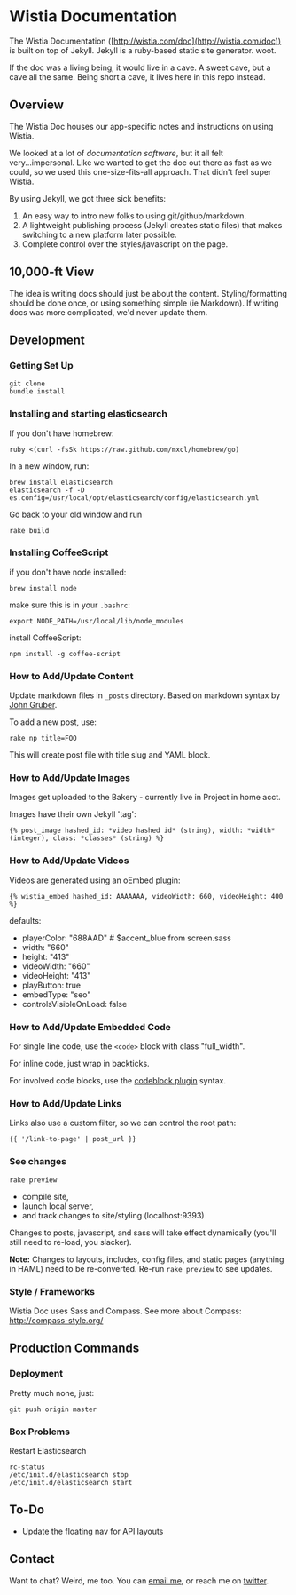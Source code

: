 Wistia Documentation
====================

The Wistia Documentation ([http://wistia.com/doc](http://wistia.com/doc)) is built on top of Jekyll.
Jekyll is a ruby-based static site generator. woot.

If the doc was a living being, it would live in a cave. A sweet cave, but a cave all the same.
Being short a cave, it lives here in this repo instead.

Overview
--------

The Wistia Doc houses our app-specific notes and instructions on using Wistia. 

We looked at a lot of *documentation software*, but it all felt
very...impersonal. Like we wanted to get the doc out there as fast as we could,
so we used this one-size-fits-all approach. That didn't feel super Wistia.

By using Jekyll, we got three sick benefits:

  1. An easy way to intro new folks to using git/github/markdown.
  2. A lightweight publishing process (Jekyll creates static files) that makes
     switching to a new platform later possible.
  3. Complete control over the styles/javascript on the page.

10,000-ft View
--------------

The idea is writing docs should just be about the content. Styling/formatting
should be done once, or using something simple (ie Markdown). If writing docs
was more complicated, we'd never update them.

Development
-----------

### Getting Set Up

    git clone
    bundle install


### Installing and starting elasticsearch

If you don't have homebrew:

    ruby <(curl -fsSk https://raw.github.com/mxcl/homebrew/go)

In a new window, run:

    brew install elasticsearch
    elasticsearch -f -D es.config=/usr/local/opt/elasticsearch/config/elasticsearch.yml


Go back to your old window and run

    rake build

### Installing CoffeeScript


if you don't have node installed:

    brew install node 

make sure this is in your `.bashrc`:

    export NODE_PATH=/usr/local/lib/node_modules

install CoffeeScript:

    npm install -g coffee-script

### How to Add/Update Content

Update markdown files in `_posts` directory. Based on markdown syntax by 
[John Gruber](http://daringfireball.net/projects/markdown/).

To add a new post, use:

    rake np title=FOO

This will create post file with title slug and YAML block.

### How to Add/Update Images

Images get uploaded to the Bakery - currently live in Project in home acct.

Images have their own Jekyll 'tag':

    {% post_image hashed_id: *video hashed id* (string), width: *width* (integer), class: *classes* (string) %}

### How to Add/Update Videos

Videos are generated using an oEmbed plugin:

    {% wistia_embed hashed_id: AAAAAAA, videoWidth: 660, videoHeight: 400 %}

defaults: 

* playerColor: "688AAD" # $accent_blue from screen.sass
* width: "660"
* height: "413"
* videoWidth: "660"
* videoHeight: "413"
* playButton: true
* embedType: "seo"
* controlsVisibleOnLoad: false

### How to Add/Update Embedded Code 

For single line code, use the `<code>` block with class "full_width".

For inline code, just wrap in backticks.

For involved code blocks, use the [codeblock plugin](https://raw.github.com/freerobby/blog/master/source/_posts/2013-01-26-remove-merged-branches-from-git.markdown) syntax.

### How to Add/Update Links

Links also use a custom filter, so we can control the root path:

    {{ '/link-to-page' | post_url }}

### See changes

    rake preview

* compile site,
* launch local server,
* and track changes to site/styling (localhost:9393)

Changes to posts, javascript, and sass will take effect dynamically 
(you'll still need to re-load, you slacker).

**Note:** Changes to layouts, includes, config files, and static pages 
(anything in HAML) need to be re-converted. Re-run `rake preview` to see updates.

### Style / Frameworks

Wistia Doc uses Sass and Compass. See more about Compass: http://compass-style.org/

Production Commands
-------------------

### Deployment

Pretty much none, just:

    git push origin master

### Box Problems

Restart Elasticsearch
  
    rc-status
    /etc/init.d/elasticsearch stop
    /etc/init.d/elasticsearch start

To-Do
-----

* Update the floating nav for API layouts

Contact
-------

Want to chat? Weird, me too. You can [email me](mailto:jeff@wistia.com), or 
reach me on [twitter](http://twitter.com/jeffvincent).
